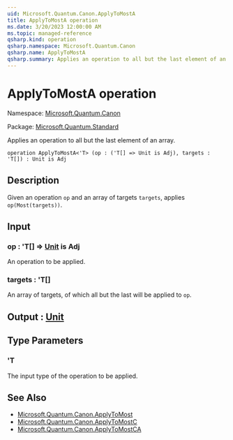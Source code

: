 ```yaml
---
uid: Microsoft.Quantum.Canon.ApplyToMostA
title: ApplyToMostA operation
ms.date: 3/20/2023 12:00:00 AM
ms.topic: managed-reference
qsharp.kind: operation
qsharp.namespace: Microsoft.Quantum.Canon
qsharp.name: ApplyToMostA
qsharp.summary: Applies an operation to all but the last element of an array.
---
```


# ApplyToMostA operation

Namespace: [Microsoft.Quantum.Canon](xref:Microsoft.Quantum.Canon)

Package: [Microsoft.Quantum.Standard](https://nuget.org/packages/Microsoft.Quantum.Standard)


Applies an operation to all but the last element of an array.

```qsharp
operation ApplyToMostA<'T> (op : ('T[] => Unit is Adj), targets : 'T[]) : Unit is Adj
```


## Description

Given an operation `op` and an array of targets `targets`,applies `op(Most(targets))`.

## Input

### op : 'T[] => [Unit](xref:microsoft.quantum.qsharp.valueliterals#unit-literal)  is Adj

An operation to be applied.


### targets : 'T[]

An array of targets, of which all but the last will be applied to `op`.



## Output : [Unit](xref:microsoft.quantum.qsharp.valueliterals#unit-literal)



## Type Parameters

### 'T

The input type of the operation to be applied.

## See Also

- [Microsoft.Quantum.Canon.ApplyToMost](xref:Microsoft.Quantum.Canon.ApplyToMost)
- [Microsoft.Quantum.Canon.ApplyToMostC](xref:Microsoft.Quantum.Canon.ApplyToMostC)
- [Microsoft.Quantum.Canon.ApplyToMostCA](xref:Microsoft.Quantum.Canon.ApplyToMostCA)